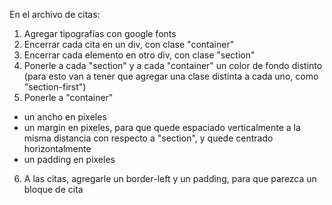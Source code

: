 En el archivo de citas: 

1. Agregar tipografías con google fonts
2. Encerrar cada cita en un div, con clase "container"
3. Encerrar cada elemento en otro div, con clase "section"
4. Ponerle a cada "section" y a cada "container" un color de fondo distinto (para esto van a tener que agregar una clase distinta a cada uno, como "section-first")
5. Ponerle a "container" 
  * un ancho en pixeles
  * un margin en pixeles, para que quede espaciado verticalmente a la misma distancia con respecto a "section", y quede centrado horizontalmente
  * un padding en pixeles
6. A las citas, agregarle un border-left y un padding, para que parezca un bloque de cita 
